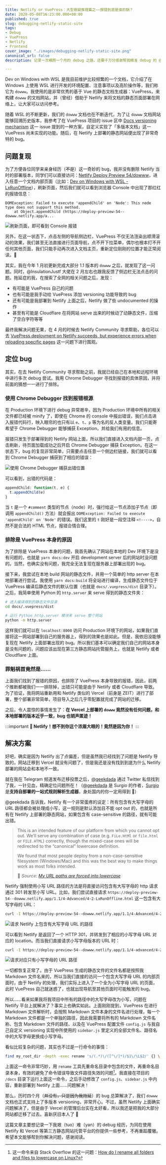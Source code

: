 ```yaml
---
title: Netlify or VuePress：大型悬疑推理篇之——报错到底是谁的锅？
date: 2020-05-08T16:23:00.000+00:00
published: true
slug: debugging-netlify-static-site
tags:
- Debug
- VuePress
- Netlify
- Frontend
cover_image: "./images/debugging-netlify-static-site.png"
canonical_url: false
description: 记录一次横跨一个月的 debug 之路，还要千万分感谢帮我精准 debug 的 @geekdada。

---
```

Dev on Windows with WSL 是我目前维护比较频繁的一个文档，它介绍了在 Windows 上使用 WSL 进行开发的环境配置、注意事项以及高阶操作等，我们称它为 `dowww`。我使用的是非常优秀的基于 Vue 的静态文档生成器：VuePress，来构建 `dowww` 的文档网站，并（曾经）借助于 Netlify 来将文档的静态页面部署在网络上，让大家可以访问参考。

随着 WSL 的不断更新，我们的 `dowww` 文档也在不断迭代，为了让 `dowww` 文档网站能够回溯历史版本，我参考了在 VuePress 项目的 issue 区中 [Docs versioning mechanism](https://github.com/vuejs/vuepress/issues/1018) 这一 issue 提到的一种方案，自定义实现了「多版本文档」这一 VuePress 尚未实现的功能。随后，在 Netlify 上部署的静态网站便出现了非常奇特的 bug。

## 问题复现

为了方便各位同学来亲身经历（~~不是~~）这一奇妙的 bug，我并没有删除 Netlify 当时的部署版本，同学们可以直接访问：[Netlify Deploy Preview 54/dowww](https://deploy-preview-54--dowww.netlify.app)，进入任意一个文档内部页面（比如：[Dev on Windows with WSL - LxRunOffline](https://deploy-preview-54--dowww.netlify.app/1.1/4-Advanced/4-2-LxRunOffline.html)），刷新页面，然后我们就可以看到浏览器 Console 中出现了那红红的报错信息：

    DOMException: Failed to execute 'appendChild' on 'Node': This node type does not support this method.
        at Object.appendChild (https://deploy-preview-54--dowww.netlify.app/a...

![刷新页面，即可看到 Console 报错](https://i.loli.net/2020/05/09/b9O1cTKAYJlzZah.png)

另外，在这一状态下，点击左侧的导航侧边栏，VuePress 不仅无法渲染出顺滑滚动的效果，我们甚至无法直接进行页面导航，点不开下拉菜单，偶尔也根本打不开任何其他页面，我们只能手动再次进入文档主页，重新定位刚刚的位置才能正常阅读。🎃

其实，我在今年 1 月初更新完成大部分 1.1 版本的 `dowww` 之后，就发现了这一问题。同时，@InsulationJustf 大佬在 2 月左右也跟我反馈了侧边栏无法点击的问题。拖延症的我，在搜索了全网的相关问题之后，发现：

* 有可能是 VuePress 自己的问题
* 也有可能是我手动给 VuePress 添加 versioning 功能导致的 bug
* 还有可能是我部署到 Netlify 上面之后，Netlify 做了些 undocumented 的操作
* 甚至有可能是 Cloudflare 在将网站 serve 出来的时候动了动静态文件，压缩了空白字符等等

最终我解决问题无果，在 4 月的时候去 Netlify Community 寻求帮助，各位可以去 [VuePress deployment on Netlify succeeds, but experience errors when reloading specific pages](https://community.netlify.com/t/vuepress-deployment-on-netlify-succeeds-but-experience-errors-when-reloading-specific-pages/12606) 这一问题下进行围观。

## 定位 bug

其实，在去 Netlify Community 寻求帮助之前，我就已经自己在本地和远程环境中进行多次 debug 尝试。我用 Chrome Debugger 寻找到报错的具体原因，并将前面的猜想一一进行了排除。

### 使用 Chrome Debugger 找到报错根源

在 Production 环境下进行 debug 异常艰辛，因为 Production 环境中所有的相关文件都已经被 minify 了，即使在 Chrome 的 console 中报出错误，我们点击进入报错代码行，映入眼帘的也只有以 `e`、`t`、`p` 等为名的反人类变量。我们只能寄希望于 Chrome Debugger 能够捕获 Exception，并给我们有用的信息。

报错只发生于部署得到的 Netlify 网站上面，所以我们直接进入文档内部一页，点击刷新，待页面加载成功之后开启 Chrome Debugger 捕获 Exception。在这一状态下，bug 的复现非常简单，只需要点击任意一个侧边栏链接，我们就可以看到 Chrome Debugger 捕获到了相应的错误：

![使用 Chrome Debugger 捕获出错位置](https://i.loli.net/2020/05/09/RWJzUV1QhB2D8Mi.png)

可以看到，出错的代码是：

```javascript
appendChild: function(t, e) {
  t.appendChild(e)
}
```

当 `t` 是一个 `#comment` 类型的节点（node）时，强行给这一节点添加子节点（即调用 `appendChild()` 方法）就会报出 `DOMException: Failed to execute 'appendChild' on 'Node'` 的错误。我们这里的 `t` 刚好是一段空注释 `<!---->`，自然不是合法的 HTML 节点，报错合情合理。

### 排除是 VuePress 本身的原因

为了排除是 VuePress 本身的问题，我首先确认了网站在本地的 Dev 环境下是没有问题的，也就是 `yarn docs:dev` 开启 development server 后的网站时没问题的。当然，也确实没有问题，我完全无法复现在服务器上部署出现的 bug。

接下来，我尝试在本地 build 网站的静态文件，并用一个简单的 http server 在本地部署进行尝试。我使用 `yarn docs:build` 将全站进行编译，生成静态文件位于 VuePress 编译后静态文件的默认位置（也就是 `docs/.vuepress/dist` 目录下）。之后，我简单使用 Python 的 `http.server` 来 serve 得到的静态文件夹：

```bash
# 进入编译得到的静态文件目录
cd docs/.vuepress/dist

# 运行 Python http.server 模块来 serve 整个网站
python -m http.server
```

这样我们就可以在 `localhost:8000` 访问 Production 环境下的网站，如果我们直接将这一网站部署到自己的服务器上，得到的效果也是如此。但是，我依旧没能够复现在 Netlify 上面部署出现的 bug。所以我们基本可以确定我们自己的网站本身是没有问题的，问题应该出现在第三方静态网站托管服务上，也就是 Netlify 或者 Cloudflare 上面。

### 罪魁祸首竟然是……

上面我们找到了报错的原因，也排除了 VuePress 本身导致的报错，因此，前两个推断都被我们一一排除掉，出错只可能是由于 Netlify 或者 Cloudflare 导致。为了验证，我将网站重新用和 Netlify 类似的 Vercel（前身是 ZEIT）进行了部署，整个部署非常简单，项目导入之后几乎零配置就完成了网站的迁移。

之后，令人震惊的事情发生了：**在 Vercel 上部署的 `dowww` 竟然没有任何问题，和本地部署的版本近乎一致，bug 也销声匿迹！**

:::important
**🌚 Netlify！想不到你这个浓眉大眼的！竟然是因为你！**
:::

## 解决方案

好吧，确实是因为 Netlify 出了点偏差，但是虽然我已经找到了问题是 Netlify 导致的，网站迁移到 Vercel 就没有问题了，但是我还是没有找到到底为什么 Netlify 部署的网站会和本地不一致。

就在我在 Telegram 频道发布迁移投票之后，[@geekdada](https://twitter.com/geekdada) 通过 Twitter 私信找到了我，一针见血，精确定位问题所在！（[@geekdada](https://twitter.com/geekdada) 是 Surgio 的作者，[Surgio](https://github.com/geekdada/surgio) 是**支持自部署的一站式规则解析生成器**，身处国内的你一定用得到 🚀）

@geekdada 告诉我，Netlify 有一个非常蛋疼的设定：所有包含有大写字母的 URL 路径都会被处理成小写，这一规则是默认添加且不能 opt out 的，也就是所有在 Netlify 上部署的静态网站，如果包含有 case-sensitive 的路径，就有可能出错。

> This is an intended feature of our platform from which you cannot opt out. We’ll serve any combination of case (e.g. `FiLe.HtMl` or `file.html` or `FILE.HTML`) correctly, though the mixed-case ones will be redirected to the “canonical” lowercase definition.
>
> We found that most people deploy from a non-case-sensitive filesystem (Windows/Mac) and this was the best way to make things work as most folks intended.
>
> 🚩 _Source: [My URL paths are forced into lowercase](https://community.netlify.com/t/my-url-paths-are-forced-into-lowercase/1659/2)_

Netlify 强制使用小写 URL 路径的方法是将直接访问包含有大写字母的 http 请求通过 301 转发至小写 URL。比如，我们尝试直接请求 `https://deploy-preview-54--dowww.netlify.app/1.1/4-Advanced/4-2-LxRunOffline.html` 这一包含有大写字母的 URL：

```bash
curl -I https://deploy-preview-54--dowww.netlify.app/1.1/4-Advanced/4-2-LxRunOffline.html
```

![请求 Netlify 上包含有大写字母 URL 的路径](https://i.loli.net/2020/05/08/sLYNtWo7D16wU3q.png)

可以看到 Netlify 是返回了一个 HTTP 301，并转发到了相应的小写字母 URL 对应的 location。而当我们直接请求小写字母版本的 URL 时：

```bash
curl -I https://deploy-preview-54--dowww.netlify.app/1.1/4-advanced/4-2-lxrunoffline.html
```

![请求对应只有小写字母的 URL 路径](https://i.loli.net/2020/05/08/q5RBnexLKyUzNQO.png)

一切都恢复正常了。由于 VuePress 生成的静态文件的文件名都是按照我 Markdown 文件名来的，所以当我们直接的访问一个包含大写字母 URL 的内部页面时，由于 Netlify 的处理，我们实际上进入了一个全为小写字母 URL 的页面，此时 VuePress 自己就迷惑了，也就出现导航至其他页面时可能触发的 bug。

所以……看来如果我将我项目中所有的路径中的大写字母改为小写，问题在 Netlify 平台上就解决了？事实上也确实如此。上面刚刚提到，VuePress 在进行 Markdown 文件解析时，会按照 Markdown 文件本身的文件名进行处理，每一个 Markdown 文件都是一个单独的路径，因此我需要将所有的 Markdown 文件名称、包含 Markdown 文件的路径、以及在 VuePress 配置文件 `config.js` 与我自己自定义 versioning 实现中所使用的 `sidebar.js` 里定义的全部文件名、路径名中的大写字母更换成小写字母。

看似比较复杂的问题，其实也不过是一行命令的事情：

```bash
find my_root_dir -depth -exec rename 's/(.*)\/([^\/]*)/$1\/\L$2/' {} \;
```

上面这一命令非常巧妙，用 `rename` 工具先重命名目录中包含的文件，再重命名目录本身，有效的避免了命令错误导致文件路径失效的问题[^1]。我直接在项目的 `/docs` 目录下运行上面这一命令，之后手动修改了 `config.js`、`sidebar.js` 中内容，重新部署到 Netlify 上面……问题解决！

那么，历时四个月（~~并没有，只是因为我拖延~~）的 bug 总算解决了，我们 `dowww` 文档也正式支持上了多版本 versioning，非常开心。不过，虽然 Netlify 上面确实问题解决了，但是由于 Vercel 的管理后台实在太好看，所以我还是把我的大部分网站都迁移了过去。喜新厌旧本人了 🤭

这篇文章主要想记录一下我艰（tuo）难（yan）的 debug 经历，为同在使用 Netlify 和 Vercel 等第三方静态网站托管平台的你提供一些参考，不再重蹈覆辙。希望本文能够帮到你解决问题，感谢阅读。

[^1]: 这一命令来自 Stack Overflow 的这一问题：[How do I rename all folders and files to lowercase on Linux?](https://stackoverflow.com/questions/152514/how-do-i-rename-all-folders-and-files-to-lowercase-on-linux)